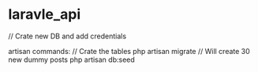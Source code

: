 # laravle_api
// Crate new DB and add credentials

artisan commands:
// Crate the tables
php artisan migrate
// Will create 30 new dummy posts
php artisan db:seed
